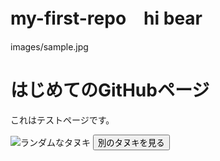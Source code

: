 # my-first-repo　hi bear
images/sample.jpg
<!DOCTYPE html>
<html lang="ja">
<head>
  <meta charset="UTF-8">
  <title>こんにちは GitHub Pages</title>
</head>
<body>
  <h1>はじめてのGitHubページ</h1>
  <p>これはテストページです。</p>
</body>
</html>
<!DOCTYPE html>
<html>
<head>
<title>ランダムタヌキ</title>
<style>
  img {
    max-width: 500px; /* 画像の最大幅を設定 */
    height: auto;
  }
</style>
</head>
<body>

<img id="tanukiImage" src="" alt="ランダムなタヌキ">
<button onclick="changeTanuki()">別のタヌキを見る</button>

<script>
  const tanukiImages = [
    "[https://example.com/tanuki1.png](https://www.collinsdictionary.com/images/thumb/raccoondog_87452444_250.jpg?version=6.0.83)",  // 例1: フリー素材サイトのURL
    "[https://example.com/tanuki2.jpg](https://japannews.yomiuri.co.jp/wp-content/uploads/2023/09/10735239.jpg)",  // 例2
    "https://example.com/tanuki3.gif",  // 例3
    // ... 他のタヌキ画像のURLをここに追加 ...
  ];

  const tanukiImageElement = document.getElementById("tanukiImage");

  function changeTanuki() {
    const randomIndex = Math.floor(Math.random() * tanukiImages.length);
    tanukiImageElement.src = tanukiImages[randomIndex];
  }

  // ページ読み込み時に最初のタヌキを表示
  changeTanuki();
</script>

</body>
</html>
